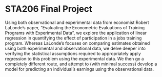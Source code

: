 # STA206 Final Project
Using both observational and experimental data from economist Robert LaLonde’s paper, “Evaluating the Econometric Evaluations of Training Programs with Experimental Data”, we explore the application of linear regression in quantifying the effect of participation in a jobs training program. Whereas LaLonde’s focuses on comparing estimates obtained using both experimental and observational data, we delve deeper into verifying the statistical assumptions required to appropriately apply regression to this problem using the experimental data. We then go a completely different route, and attempt to (with minimal success) develop a model for predicting an individual’s earnings using the observational data.
